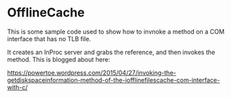 # OfflineCache
This is some sample code used to show how to invnoke a method on a COM interface that has no TLB file.

It creates an InProc server and grabs the reference, and then invokes the method.  This is blogged about here:

https://powertoe.wordpress.com/2015/04/27/invoking-the-getdiskspaceinformation-method-of-the-iofflinefilescache-com-interface-with-c/
